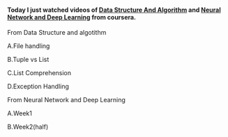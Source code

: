 #### Today I just watched videos of [Data Structure And Algorithm](https://www.youtube.com/watch?v=9MmC_uGjBsM&list=PL3pGy4HtqwD02GVgM96-V0sq4_DSinqvf) and [Neural Network and Deep Learning](https://www.coursera.org/learn/neural-networks-deep-learning/lecture/A0tBd/gradient-descent) from coursera.

From Data Structure and algotithm  

A.File handling  

B.Tuple vs List  

C.List Comprehension  

D.Exception Handling  

From Neural Network and Deep Learning

A.Week1

B.Week2(half)
